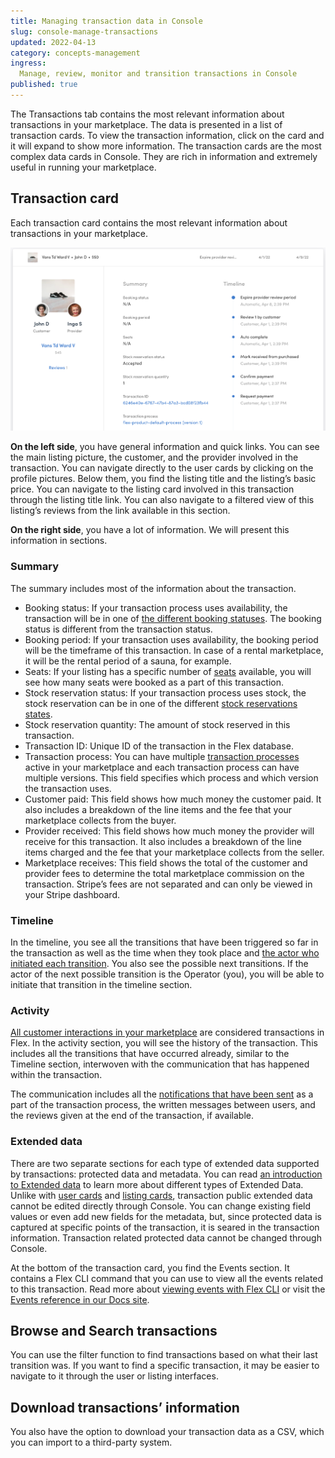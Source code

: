 ```yaml
---
title: Managing transaction data in Console
slug: console-manage-transactions
updated: 2022-04-13
category: concepts-management
ingress:
  Manage, review, monitor and transition transactions in Console
published: true
---
```


The Transactions tab contains the most relevant information about transactions in your marketplace. The data is presented in a list of transaction cards. To view the transaction information, click on the card and it will expand to show more information. The transaction cards are the most complex data cards in Console. They are rich in information and extremely useful in running your marketplace. 

## Transaction card

Each transaction card contains the most relevant information about transactions in your marketplace.

![Transaction card](./transaction-card.png)

**On the left side**, you have general information and quick links. You can see the main listing picture, the customer, and the provider involved in the transaction. You can navigate directly to the user cards by clicking on the profile pictures. Below them, you find the listing title and the listing’s basic price. You can navigate to the listing card involved in this transaction through the listing title link. You can also navigate to a filtered view of this listing’s reviews from the link available in this section. 

**On the right side**, you have a lot of information. We will present this information in sections.

### Summary
The summary includes most of the information about the transaction. 

- Booking status: If your transaction process uses availability, the transaction will be in one of [the different booking statuses](https://www.sharetribe.com/docs/references/transaction-process-actions/#bookings). The booking status is different from the transaction status. 
- Booking period: If your transaction uses availability, the booking period will be the timeframe of this transaction. In case of a rental marketplace, it will be the rental period of a sauna, for example.
- Seats: If your listing has a specific number of [seats](https://www.sharetribe.com/docs/references/availability/#seats) available, you will see how many seats were booked as a part of this transaction. 
- Stock reservation status: If your transaction process uses stock, the stock reservation can be in one of the different [stock reservations states](https://www.sharetribe.com/docs/references/stock/#stock-reservation-states).
- Stock reservation quantity: The amount of stock reserved in this transaction.
- Transaction ID: Unique ID of the transaction in the Flex database.
- Transaction process: You can have multiple [transaction processes](https://www.sharetribe.com/docs/concepts/transaction-process/) active in your marketplace and each transaction process can have multiple versions. This field specifies which process and which version the transaction uses. 
- Customer paid: This field shows how much money the customer paid. It also includes a breakdown of the line items and the fee that your marketplace collects from the buyer.
- Provider received: This field shows how much money the provider will receive for this transaction. It also includes a breakdown of the line items charged and the fee that your marketplace collects from the seller. 
- Marketplace receives: This field shows the total of the customer and provider fees to determine the total marketplace commission on the transaction. Stripe’s fees are not separated and can only be viewed in your Stripe dashboard. 

### Timeline
In the timeline, you see all the transitions that have been triggered so far in the transaction as well as the time when they took place and [the actor who initiated each transition](https://www.sharetribe.com/docs/operator-guides/transaction-process/#transitions). You also see the possible next transitions. If the actor of the next possible transition is the Operator (you), you will be able to initiate that transition in the timeline section. 

### Activity 
[All customer interactions in your marketplace](https://www.sharetribe.com/docs/concepts/transaction-process/#users-interact-through-transactions) are considered transactions in Flex. In the activity section, you will see the history of the transaction. This includes all the transitions that have occurred already, similar to the Timeline section, interwoven with the communication that has happened within the transaction. 

The communication includes all the [notifications that have been sent](https://www.sharetribe.com/docs/references/transaction-process-format/#notifications) as a part of the transaction process, the written messages between users, and the reviews given at the end of the transaction, if available. 

### Extended data

There are two separate sections for each type of extended data supported by transactions: protected data and metadata. You can read [an introduction to Extended data](https://www.sharetribe.com/docs/concepts/extended-data-introduction/) to learn more about different types of Extended Data. Unlike with [user cards](https://www.sharetribe.com/docs/concepts/console-manage-users/) and [listing cards](https://www.sharetribe.com/docs/concepts/console-manage-listings/), transaction public extended data cannot be edited directly through Console. You can change existing field values or even add new fields for the metadata, but, since protected data is captured at specific points of the transaction, it is seared in the transaction information. Transaction related protected data cannot be changed through Console.

At the bottom of the transaction card, you find the Events section. It contains a Flex CLI command that you can use to view all the events related to this transaction. Read more about [viewing events with Flex CLI](https://www.sharetribe.com/docs/how-to/view-events-with-flex-cli/) or visit the [Events reference in our Docs site](https://www.sharetribe.com/docs/references/events/). 

## Browse and Search transactions

You can use the filter function to find transactions based on what their last transition was. If you want to find a specific transaction, it may be easier to navigate to it through the user or listing interfaces.

## Download transactions’ information

You also have the option to download your transaction data as a CSV, which you can import to a third-party system.

